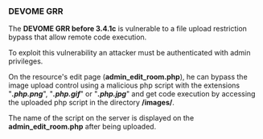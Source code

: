 ### DEVOME GRR ###

The **DEVOME GRR before 3.4.1c** is vulnerable to a file upload restriction bypass that allow remote code execution.


To exploit this vulnerability an attacker must be authenticated with admin privileges. 

On the resource's edit page (**admin_edit_room.php**), he can bypass the image upload control using a malicious php script
with the extensions "*****.php.png*****", "*****.php.gif*****" or "*****.php.jpg*****" and get code execution by accessing the uploaded php script 
in the directory **/images/**. 

The name of the script on the server is displayed on the **admin_edit_room.php** after being uploaded.

